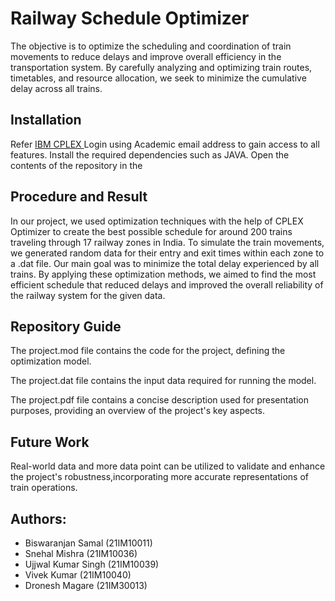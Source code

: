 # Railway Schedule Optimizer

The objective is to optimize the scheduling and coordination of train movements to reduce delays and improve overall efficiency in the transportation system. By carefully analyzing and optimizing train routes, timetables, and resource allocation, we seek to minimize the cumulative delay across all trains.


## Installation

Refer [IBM CPLEX ](https://www.ibm.com/products/ilog-cplex-optimization-studio/cplex-optimizer)
Login using Academic email address to gain access to all features.
Install the required dependencies such as JAVA.
Open the contents of the repository in the 

## Procedure and  Result
In our project, we used optimization techniques with the help of CPLEX Optimizer to create the best possible schedule for around 200 trains traveling through 17 railway zones in India. To simulate the train movements, we generated random data for their entry and exit times within each zone to  a .dat file. Our main goal was to minimize the total delay experienced by all trains. By applying these optimization methods, we aimed to find the most efficient schedule that reduced delays and improved the overall reliability of the railway system for the given data.

## Repository Guide
The project.mod file contains the code for the project, defining the optimization model. <br>

The project.dat file contains the input data required for running the model. <br>

The project.pdf file contains a concise description used for presentation purposes, providing an overview of the project's key aspects. <br>




## Future Work

Real-world data and more data point  can be utilized to validate and enhance the project's  robustness,incorporating more accurate representations of train operations.

## **Authors**:
- Biswaranjan Samal (21IM10011)
- Snehal Mishra (21IM10036)
- Ujjwal Kumar Singh (21IM10039)
- Vivek Kumar (21IM10040)
- Dronesh Magare (21IM30013)

